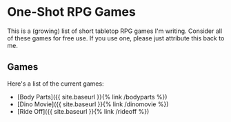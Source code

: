 # One-Shot RPG Games

This is a (growing) list of short tabletop RPG games I'm writing. Consider all
of these games for free use. If you use one, please just attribute this back to
me.

## Games

Here's a list of the current games:

* [Body Parts]({{ site.baseurl }}{% link /bodyparts %})
* [Dino Movie]({{ site.baseurl }}{% link /dinomovie %})
* [Ride Off]({{ site.baseurl }}{% link /rideoff %})
